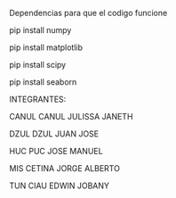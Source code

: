 Dependencias para que el codigo funcione

pip install numpy


pip install matplotlib


pip install scipy


pip install seaborn



INTEGRANTES:

CANUL CANUL JULISSA JANETH

DZUL DZUL JUAN JOSE

HUC PUC JOSE MANUEL

MIS CETINA JORGE ALBERTO

TUN CIAU EDWIN JOBANY
